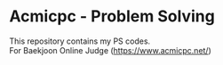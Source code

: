# Acmicpc - Problem Solving

This repository contains my PS codes.      
For Baekjoon Online Judge (https://www.acmicpc.net/)
